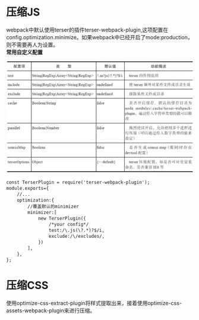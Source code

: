 # 压缩JS
webpack中默认使用terser的插件terser-webpack-plugin,这项配置在config.optimization.minimize。如果webpack中已经开启了mode:production，则不需要再人为设置。  
**常用自定义配置**    

![](img/自定义配置.jpg)  

```
const TerserPlugin = require('terser-webpack-plugin');
module.exports={
    //...
    optimization:{
        //覆盖默认的minimizer
        minimizer:[
            new TerserPlugin({
                /*your config*/
                test:/\.js(\?.*)?$/i,
                exclude:/\/excludes/,
            })
        ],
    },
};
```
# 压缩CSS
使用optimize-css-extract-plugin将样式提取出来，接着使用optimize-css-assets-webpack-plugin来进行压缩。